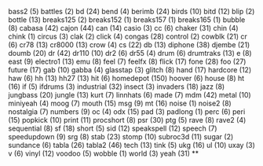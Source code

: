bass2 (5)
battles (2)
bd (24)
bend (4)
berimb (24)
birds (10)
bitd (12)
blip (2)
bottle (13)
breaks125 (2)
breaks152 (1)
breaks157 (1)
breaks165 (1)
bubble (8)
cabasa (42)
cajon (44)
can (14) casio (3)
cc (6)
chaker (31)
chin (4)
chink (1)
circus (3)
clak (2)
click (4)
congas (28)
control (2)
cowblk (21)
cr (6)
cr78 (13)
cr8000 (13)
crow (4)
cs (22) db (13)
diphone (38)
djembe (21)
doumb (20)
dr (42)
dr110 (10)
dr2 (6)
dr55 (4)
drum (6)
drumtraks (13)
e (8)
east (9)
electro1 (13)
emu (8)
feel (7)
feelfx (8)
flick (17)
fone (28)
foo (27)
future (17)
gab (10)
gabba (4)
glasstap (3) glitch (8)
hand (17)
hardcore (12)
haw (6)
hh (13)
hh27 (13)
hit (6)
homedepot (150)
hoover (6) house (8)
ht (16)
if (5)
ifdrums (3)
industrial (32)
insect (3)
invaders (18)
jazz (8)
jungbass (20)
jungle (13)
kurt (7)
linnhats (6)
made (7)
mdm (42)
metal (10)
miniyeah (4)
moog (7)
mouth (15)
msg (9)
mt (16)
noise (1)
noise2 (8)
nostalgia (7)
numbers (9)
oc (4)
odx (15)
pad (3)
padlong (1)
perc (6)
peri (15)
popkick (10)
print (11)
procshort (8)
psr (30)
ptg (5)
rave (8)
rave2 (4)
sequential (8)
sf (18)
short (5)
sid (12)
speakspell (12)
speech (7)
speedupdown (9)
srg (8)
stab (23)
stomp (10)
subroc3d (11)
sugar (2)
sundance (6)
tabla (26)
tabla2 (46)
tech (13)
tink (5)
ukg (16)
ul (10)
uxay (3)
v (6)
vinyl (12)
voodoo (5)
wobble (1)
world (3)
yeah (31) **
